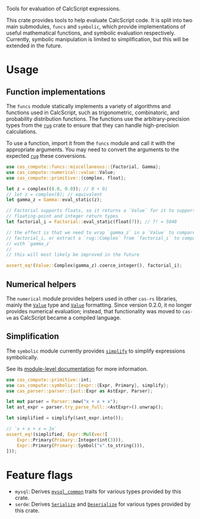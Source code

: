 Tools for evaluation of CalcScript expressions.

This crate provides tools to help evaluate CalcScript code. It is split into two
main submodules, `funcs` and `symbolic`, which provide implementations of useful
mathematical functions, and symbolic evaluation respectively. Currently,
symbolic manipulation is limited to simplification, but this will be extended in
the future.

# Usage

## Function implementations

The `funcs` module statically implements a variety of algorithms and functions
used in CalcScript, such as trigonometric, combinatoric, and probability
distribution functions. The functions use the arbitrary-precision types from
the [`rug`] crate to ensure that they can handle high-precision calculations.

To use a function, import it from the `funcs` module and call it with the
appropriate arguments. You may need to convert the arguments to the expected
[`rug`] these conversions.

```rust
use cas_compute::funcs::miscellaneous::{Factorial, Gamma};
use cas_compute::numerical::value::Value;
use cas_compute::primitive::{complex, float};

let z = complex((8.0, 0.0)); // 8 + 0i
// let z = complex(8); // equivalent
let gamma_z = Gamma::eval_static(z);

// Factorial supports floats, so it returns a `Value` for it to support both
// floating-point and integer return types
let factorial_i = Factorial::eval_static(float(7)); // 7! = 5040

// the effect is that we need to wrap `gamma_z` in a `Value` to compare it with
// factorial_i, or extract a `rug::Complex` from `factorial_i` to compare it
// with `gamma_z`
//
// this will most likely be improved in the future

assert_eq!(Value::Complex(gamma_z).coerce_integer(), factorial_i);
```

## Numerical helpers

The `numerical` module provides helpers used in other `cas-rs` libraries, mainly
the [`Value`] type and [`Value`] formatting. Since version 0.2.0, it no longer
provides numerical evaluation; instead, that functionality was moved to `cas-vm`
as CalcScript became a compiled language.

## Simplification

The `symbolic` module currently provides [`simplify`](symbolic::simplify()) to
simplify expressions symbolically.

See its [module-level documentation](symbolic) for more information.

```rust
use cas_compute::primitive::int;
use cas_compute::symbolic::{expr::{Expr, Primary}, simplify};
use cas_parser::parser::{ast::Expr as AstExpr, Parser};

let mut parser = Parser::new("x + x + x");
let ast_expr = parser.try_parse_full::<AstExpr>().unwrap();

let simplified = simplify(&ast_expr.into());

// `x + x + x = 3x`
assert_eq!(simplified, Expr::Mul(vec![
    Expr::Primary(Primary::Integer(int(3))),
    Expr::Primary(Primary::Symbol("x".to_string())),
]));
```

# Feature flags

- `mysql`: Derives [`mysql_common`] traits for various types provided by this
crate.
- `serde`: Derives [`Serialize`] and [`Deserialize`] for various types provided
by this crate.

[`rug`]: https://gitlab.com/tspiteri/rug
[`Value`]: https://docs.rs/cas-compute/latest/cas_compute/numerical/value/enum.Value.html
[`mysql_common`]: https://docs.rs/mysql-common/latest/mysql_common/
[`Serialize`]: https://docs.rs/serde/latest/serde/trait.Serialize.html
[`Deserialize`]: https://docs.rs/serde/latest/serde/trait.Deserialize.html
